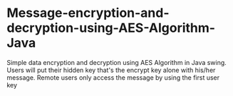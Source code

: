 # Message-encryption-and-decryption-using-AES-Algorithm-Java
Simple data encryption and decryption using AES Algorithm in Java swing. Users will put their hidden key that's the encrypt key alone with his/her message. Remote users only access the message by using the first user key

